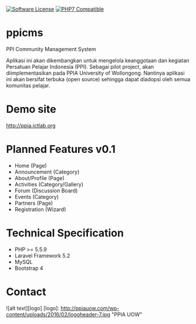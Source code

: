 [![Software License](https://img.shields.io/badge/license-MIT-brightgreen.svg?style=flat-square)](LICENSE.md)
[![PHP7 Compatible](https://img.shields.io/badge/php-7-green.svg?style=flat-square)](https://packagist.org/packages/asgardcms/platform)

# ppicms
PPI Community Management System

Aplikasi ini akan dikembangkan untuk mengelola keanggotaan dan kegiatan Persatuan Pelajar Indonesia (PPI). Sebagai pilot project, akan diimplementasikan pada PPIA University of Wollongong. Nantinya aplikasi ini akan bersifat terbuka (open source) sehingga dapat diadopsi oleh semua komunitas pelajar.

# Demo site

http://ppia.ictlab.org

# Planned Features v0.1

+ Home (Page)
+ Announcement (Category)
+ About/Profile (Page)
+ Activities (Category/Gallery)
+ Forum (Discussion Board)
+ Events (Category)
+ Partners (Page)
+ Registration (Wizard)

# Technical Specification

+ PHP >= 5.5.9
+ Laravel Framework 5.2
+ MySQL
+ Bootstrap 4

# Contact


![alt text][logo]
[logo]: http://ppiauow.com/wp-content/uploads/2016/02/logoheader-7.jpg "PPIA UOW"